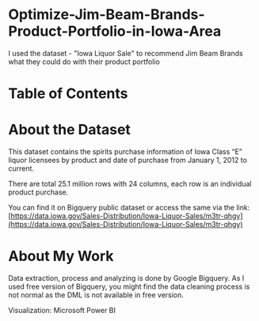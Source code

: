 # Optimize-Jim-Beam-Brands-Product-Portfolio-in-Iowa-Area
I used the dataset - "Iowa Liquor Sale" to recommend Jim Beam Brands what they could do with their product portfolio

# Table of Contents


# About the Dataset

This dataset contains the spirits purchase information of Iowa Class “E” liquor licensees by product and date of purchase from January 1, 2012 to current.

There are total 25.1 million rows with 24 columns, each row is an individual product purchase.

You can find it on Bigquery public dataset or access the same via the link:
[https://data.iowa.gov/Sales-Distribution/Iowa-Liquor-Sales/m3tr-qhgy](https://data.iowa.gov/Sales-Distribution/Iowa-Liquor-Sales/m3tr-qhgy)


# About My Work

Data extraction, process and analyzing is done by Google Bigquery. As I used free version of Bigquery, you might find the data cleaning process is not normal as the DML is not available in free version.

Visualization: Microsoft Power BI
